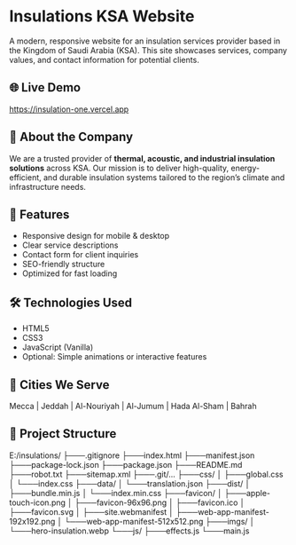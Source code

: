 # Insulations KSA Website

A modern, responsive website for an insulation services provider based in the Kingdom of Saudi Arabia (KSA). This site showcases services, company values, and contact information for potential clients.

## 🌐 Live Demo

https://insulation-one.vercel.app

## 💼 About the Company

We are a trusted provider of **thermal, acoustic, and industrial insulation solutions** across KSA. Our mission is to deliver high-quality, energy-efficient, and durable insulation systems tailored to the region’s climate and infrastructure needs.

## 🧰 Features

- Responsive design for mobile & desktop
- Clear service descriptions
- Contact form for client inquiries
- SEO-friendly structure
- Optimized for fast loading

## 🛠 Technologies Used

- HTML5
- CSS3
- JavaScript (Vanilla)
- Optional: Simple animations or interactive features

## 🏢 Cities We Serve

Mecca | Jeddah | Al-Nouriyah | Al-Jumum | Hada Al-Sham | Bahrah

## 📁 Project Structure

E:/insulations/
├───.gitignore
├───index.html
├───manifest.json
├───package-lock.json
├───package.json
├───README.md
├───robot.txt
├───sitemap.xml
├───.git/...
├───css/
│ ├───global.css
│ └───index.css
├───data/
│ └───translation.json
├───dist/
│ ├───bundle.min.js
│ └───index.min.css
├───favicon/
│ ├───apple-touch-icon.png
│ ├───favicon-96x96.png
│ ├───favicon.ico
│ ├───favicon.svg
│ ├───site.webmanifest
│ ├───web-app-manifest-192x192.png
│ └───web-app-manifest-512x512.png
├───imgs/
│ └───hero-insulation.webp
└───js/
├───effects.js
└───main.js
